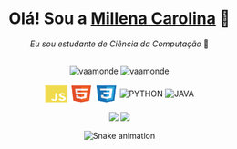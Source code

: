 <div>
  <h1 align="center">Olá! Sou a <a href="https://www.linkedin.com/in/millena-carolina-571a051ab/">Millena Carolina</a> 🙋 </h1>
  <p align="center"><i>Eu sou estudante de Ciência da Computação</i> 👩‍ </p>
  </a><br>

</div>

<div align="center">
  <img src="https://github-readme-stats.vercel.app/api/top-langs?username=Millena-ferreira&show_icons=true&theme=dark&locale=en&layout=compact" alt="vaamonde"/>
  <img src="https://github-readme-stats.vercel.app/api?username=Millena-ferreira&show_icons=true&theme=dark&locale=en" alt="vaamonde"/>
</div>

<div align="center" valign="top"><br>
  <img align="center" alt="Js" height="30" width="40" src="https://raw.githubusercontent.com/devicons/devicon/master/icons/javascript/javascript-plain.svg">
  <img align="center" alt="HTML" height="30" width="40" src="https://raw.githubusercontent.com/devicons/devicon/master/icons/html5/html5-original.svg">
  <img align="center" alt="CSS" height="30" width="40" src="https://raw.githubusercontent.com/devicons/devicon/master/icons/css3/css3-original.svg">
  <img align="center" alt="PYTHON" height="30" width="40" src="https://cdn.jsdelivr.net/gh/devicons/devicon/icons/python/python-original.svg">
  <img align="center" alt="JAVA" height="30" width="40" src="https://cdn.jsdelivr.net/gh/devicons/devicon/icons/java/java-original.svg">
</div><br>

<div align="center">
  <a href="https://www.linkedin.com/in/millena-carolina-571a051ab/" target="_blank"><img src="https://img.shields.io/badge/-LinkedIn-%230077B5?style=for-the-badge&logo=linkedin&logoColor=white" target="_blank"></a> 
  <a href="mailto:millenaferreir8@gmail.com"><img src="https://img.shields.io/badge/-Gmail-%23333?style=for-the-badge&logo=gmail&logoColor=white" target="_blank"></a>
</div>

<div align="center">
  
  ![Snake animation](https://github.com/Millena-ferreira/Millena-ferreira/blob/output/github-contribution-grid-snake.svg)
  
</div>
